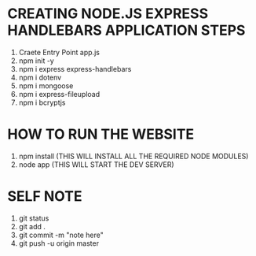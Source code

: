 # CREATING NODE.JS EXPRESS HANDLEBARS APPLICATION STEPS
1. Craete Entry Point app.js
2. npm init -y
3. npm i express express-handlebars
4. npm i dotenv
5. npm i mongoose
6. npm i express-fileupload
7. npm i bcryptjs


# HOW TO RUN THE WEBSITE
1. npm install (THIS WILL INSTALL ALL THE REQUIRED NODE MODULES)
2. node app (THIS WILL START THE DEV SERVER)


# SELF NOTE
1. git status
2. git add .
3. git commit -m "note here"
4. git push -u origin master